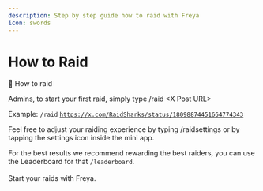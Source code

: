 ```yaml
---
description: Step by step guide how to raid with Freya
icon: swords
---
```


# How to Raid

🚀 How to raid&#x20;

Admins, to start your first raid, simply type /raid \<X Post URL>

Example:  `/raid` [`https://x.com/RaidSharks/status/18098874451664774343`](https://x.com/RaidSharks/status/18098874451664774343)

Feel free to adjust your raiding experience by typing /raidsettings or by tapping the settings icon inside the mini app.

For the best results we recommend rewarding the best raiders, you can use the Leaderboard for that `/leaderboard`. \
\
Start your raids with Freya.
